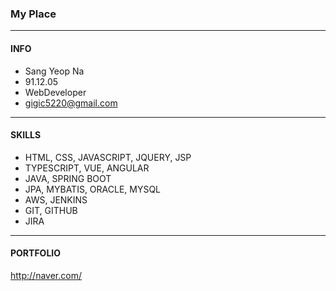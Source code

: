### My Place
---------------------------------------
#### INFO
* Sang Yeop Na
* 91.12.05
* WebDeveloper
* gigic5220@gmail.com
---------------------------------------
#### SKILLS
* HTML, CSS, JAVASCRIPT, JQUERY, JSP
* TYPESCRIPT, VUE, ANGULAR 
* JAVA, SPRING BOOT
* JPA, MYBATIS, ORACLE, MYSQL
* AWS, JENKINS
* GIT, GITHUB
* JIRA
---------------------------------------
#### PORTFOLIO
<http://naver.com/>
